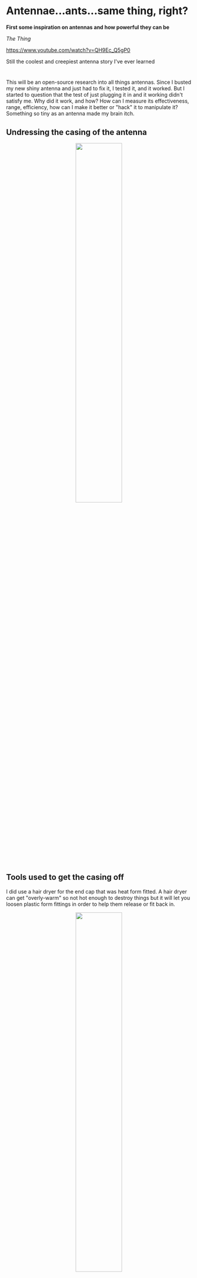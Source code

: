 # Antennae...ants...same thing, right?

**First some inspiration on antennas and how powerful they can be**

*The Thing* 

https://www.youtube.com/watch?v=QH9Ec_Q5gP0

Still the coolest and creepiest antenna story I've ever learned

#

This will be an open-source research into all things antennas. Since I busted my new shiny antenna and just had to fix it, I tested it, and it worked. But I started to question that the test of just plugging it in and it working didn't satisfy me. Why did it work, and how? How can I measure its effectiveness, range, efficiency, how can I make it better or "hack" it to manipulate it? Something so tiny as an antenna made my brain itch.

## Undressing the casing of the antenna

<p align="center">
  <img src="https://github.com/TreadSoftly/Projects/assets/121847455/009f094a-1809-4b89-84ea-cd90a08da514" width="50%" height="50%">
</p>

## Tools used to get the casing off
I did use a hair dryer for the end cap that was heat form fitted. A hair dryer can get "overly-warm" so not hot enough to destroy things but it will let you loosen plastic form fittings in order to help them release or fit back in.

<p align="center">
  <img src="https://github.com/TreadSoftly/Projects/assets/121847455/90f49791-a55b-414b-9231-406d20388771" width="50%" height="50%">
</p>

## Exposed (Post Fixed) - Wire came free/loosened from the traces

Cold solder and plugged back in and worked. I want to know why it works again and how to measure instead of just plug and play.

<p align="center">
  <img src="https://github.com/TreadSoftly/Projects/assets/121847455/851f1784-e2df-48b5-9f4f-fa8e7f7e1687" width="50%" height="50%">
</p>

